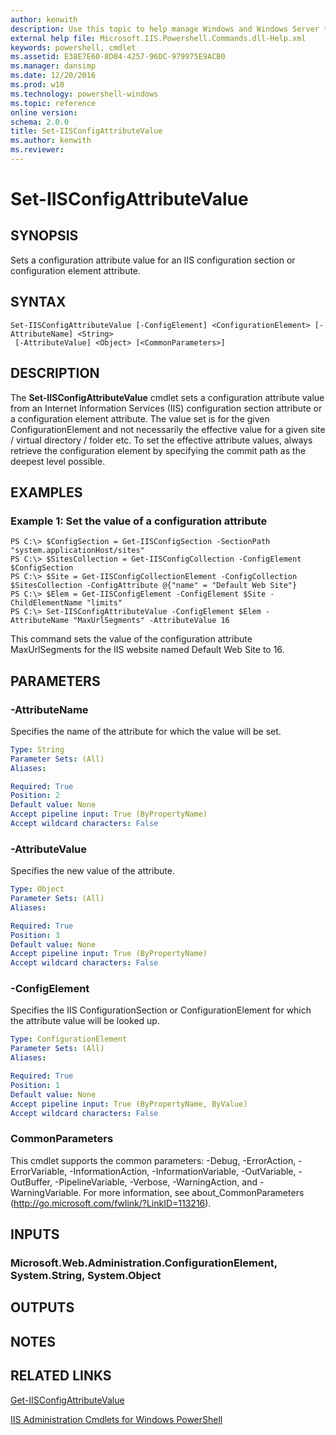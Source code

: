 ```yaml
---
author: kenwith
description: Use this topic to help manage Windows and Windows Server technologies with Windows PowerShell.
external help file: Microsoft.IIS.Powershell.Commands.dll-Help.xml
keywords: powershell, cmdlet
ms.assetid: E38E7E60-8D04-4257-96DC-979975E9ACB0
ms.manager: dansimp
ms.date: 12/20/2016
ms.prod: w10
ms.technology: powershell-windows
ms.topic: reference
online version: 
schema: 2.0.0
title: Set-IISConfigAttributeValue
ms.author: kenwith
ms.reviewer:
---
```


# Set-IISConfigAttributeValue

## SYNOPSIS
Sets a configuration attribute value for an IIS configuration section or configuration element attribute.

## SYNTAX

```
Set-IISConfigAttributeValue [-ConfigElement] <ConfigurationElement> [-AttributeName] <String>
 [-AttributeValue] <Object> [<CommonParameters>]
```

## DESCRIPTION
The **Set-IISConfigAttributeValue** cmdlet sets a configuration attribute value from an Internet Information Services (IIS) configuration section attribute or a configuration element attribute.
The value set is for the given ConfigurationElement and not necessarily the effective value for a given site / virtual directory / folder etc.
To set the effective attribute values, always retrieve the configuration element by specifying the commit path as the deepest level possible.

## EXAMPLES

### Example 1: Set the value of a configuration attribute
```
PS C:\> $ConfigSection = Get-IISConfigSection -SectionPath "system.applicationHost/sites"
PS C:\> $SitesCollection = Get-IISConfigCollection -ConfigElement $ConfigSection
PS C:\> $Site = Get-IISConfigCollectionElement -ConfigCollection $SitesCollection -ConfigAttribute @{"name" = "Default Web Site"}
PS C:\> $Elem = Get-IISConfigElement -ConfigElement $Site -ChildElementName "limits"
PS C:\> Set-IISConfigAttributeValue -ConfigElement $Elem -AttributeName "MaxUrlSegments" -AttributeValue 16
```

This command sets the value of the configuration attribute MaxUrlSegments for the IIS website named Default Web Site to 16.

## PARAMETERS

### -AttributeName
Specifies the name of the attribute for which the value will be set.

```yaml
Type: String
Parameter Sets: (All)
Aliases: 

Required: True
Position: 2
Default value: None
Accept pipeline input: True (ByPropertyName)
Accept wildcard characters: False
```

### -AttributeValue
Specifies the new value of the attribute.

```yaml
Type: Object
Parameter Sets: (All)
Aliases: 

Required: True
Position: 3
Default value: None
Accept pipeline input: True (ByPropertyName)
Accept wildcard characters: False
```

### -ConfigElement
Specifies the IIS ConfigurationSection or ConfigurationElement for which the attribute value will be looked up.

```yaml
Type: ConfigurationElement
Parameter Sets: (All)
Aliases: 

Required: True
Position: 1
Default value: None
Accept pipeline input: True (ByPropertyName, ByValue)
Accept wildcard characters: False
```

### CommonParameters
This cmdlet supports the common parameters: -Debug, -ErrorAction, -ErrorVariable, -InformationAction, -InformationVariable, -OutVariable, -OutBuffer, -PipelineVariable, -Verbose, -WarningAction, and -WarningVariable. For more information, see about_CommonParameters (http://go.microsoft.com/fwlink/?LinkID=113216).

## INPUTS

### Microsoft.Web.Administration.ConfigurationElement, System.String, System.Object

## OUTPUTS

## NOTES

## RELATED LINKS

[Get-IISConfigAttributeValue](./Get-IISConfigAttributeValue.md)

[IIS Administration Cmdlets for Windows PowerShell](./iisadministration.md)

